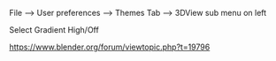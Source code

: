 File --> User preferences --> Themes Tab --> 3DView sub menu on left 

Select Gradient High/Off



https://www.blender.org/forum/viewtopic.php?t=19796




